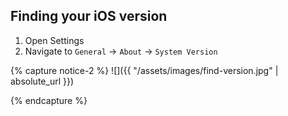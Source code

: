 
## Finding your iOS version

1. Open Settings
1. Navigate to `General` -> `About` -> `System Version`
  
{% capture notice-2 %}
![]({{ "/assets/images/find-version.jpg" | absolute_url }})

{% endcapture %}


